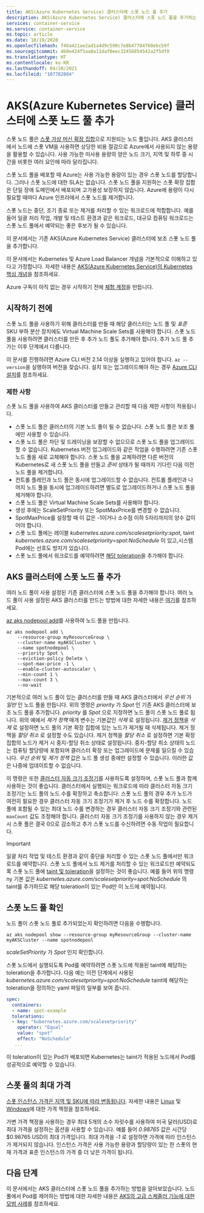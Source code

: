 ```yaml
---
title: AKS(Azure Kubernetes Service) 클러스터에 스폿 노드 풀 추가
description: AKS(Azure Kubernetes Service) 클러스터에 스폿 노드 풀을 추가하는 방법을 알아봅니다.
services: container-service
ms.service: container-service
ms.topic: article
ms.date: 10/19/2020
ms.openlocfilehash: f46a421ae2ad1a4d9c590c7e0b47784760ebcb9f
ms.sourcegitcommit: 4b0e424f5aa8a11daf0eec32456854542a2f5df0
ms.translationtype: HT
ms.contentlocale: ko-KR
ms.lasthandoff: 04/20/2021
ms.locfileid: "107782804"
---
```

# <a name="add-a-spot-node-pool-to-an-azure-kubernetes-service-aks-cluster"></a>AKS(Azure Kubernetes Service) 클러스터에 스폿 노드 풀 추가

스폿 노드 풀은 [스폿 가상 머신 확장 집합][vmss-spot]으로 지원되는 노드 풀입니다. AKS 클러스터에서 노드에 스폿 VM을 사용하면 상당한 비용 절감으로 Azure에서 사용되지 않는 용량을 활용할 수 있습니다. 사용 가능한 미사용 용량의 양은 노드 크기, 지역 및 하루 중 시간을 비롯한 여러 요인에 따라 달라집니다.

스폿 노드 풀을 배포할 때 Azure는 사용 가능한 용량이 있는 경우 스폿 노드를 할당합니다. 그러나 스폿 노드에 대한 SLA는 없습니다. 스폿 노드 풀을 지원하는 스폿 확장 집합은 단일 장애 도메인에서 배포되며 고가용성 보장하지 않습니다. Azure에 용량이 다시 필요할 때마다 Azure 인프라에서 스폿 노드를 제거합니다.

스폿 노드는 중단, 조기 종료 또는 제거를 처리할 수 있는 워크로드에 적합합니다. 예를 들어 일괄 처리 작업, 개발 및 테스트 환경과 같은 워크로드, 대규모 컴퓨팅 워크로드는 스폿 노드 풀에서 예약되는 좋은 후보가 될 수 있습니다.

이 문서에서는 기존 AKS(Azure Kubernetes Service) 클러스터에 보조 스폿 노드 풀을 추가합니다.

이 문서에서는 Kubernetes 및 Azure Load Balancer 개념을 기본적으로 이해하고 있다고 가정합니다. 자세한 내용은 [AKS(Azure Kubernetes Service)의 Kubernetes 핵심 개념][kubernetes-concepts]을 참조하세요.

Azure 구독이 아직 없는 경우 시작하기 전에 [체험 계정](https://azure.microsoft.com/free/?WT.mc_id=A261C142F)을 만듭니다.

## <a name="before-you-begin"></a>시작하기 전에

스폿 노드 풀을 사용하기 위해 클러스터를 만들 때 해당 클러스터는 노드 풀 및 *표준* SKU 부하 분산 장치에도 Virtual Machine Scale Sets를 사용해야 합니다. 스폿 노드 풀을 사용하려면 클러스터를 만든 후 추가 노드 풀도 추가해야 합니다. 추가 노드 풀 추가는 이후 단계에서 다룹니다.

이 문서를 진행하려면 Azure CLI 버전 2.14 이상을 실행하고 있어야 합니다. `az --version`을 실행하여 버전을 찾습니다. 설치 또는 업그레이드해야 하는 경우 [Azure CLI 설치][azure-cli-install]를 참조하세요.

### <a name="limitations"></a>제한 사항

스폿 노드 풀을 사용하여 AKS 클러스터를 만들고 관리할 때 다음 제한 사항이 적용됩니다.

* 스폿 노드 풀은 클러스터의 기본 노드 풀이 될 수 없습니다. 스폿 노드 풀은 보조 풀에만 사용할 수 있습니다.
* 스폿 노드 풀은 차단 및 드레이닝을 보장할 수 없으므로 스폿 노드 풀을 업그레이드할 수 없습니다. Kubernetes 버전 업그레이드와 같은 작업을 수행하려면 기존 스폿 노드 풀을 새로 교체해야 합니다. 스폿 노드 풀을 교체하려면 다른 버전의 Kubernetes로 새 스폿 노드 풀을 만들고 *준비* 상태가 될 때까지 기다린 다음 이전 노드 풀을 제거합니다.
* 컨트롤 플레인과 노드 풀은 동시에 업그레이드할 수 없습니다. 컨트롤 플레인과 나머지 노드 풀을 동시에 업그레이드하려면 별도로 업그레이드하거나 스폿 노드 풀을 제거해야 합니다.
* 스폿 노드 풀은 Virtual Machine Scale Sets를 사용해야 합니다.
* 생성 후에는 ScaleSetPriority 또는 SpotMaxPrice를 변경할 수 없습니다.
* SpotMaxPrice를 설정할 때 이 값은 -1이거나 소수점 이하 5자리까지의 양수 값이어야 합니다.
* 스폿 노드 풀에는 레이블 *kubernetes.azure.com/scalesetpriority:spot*, taint *kubernetes.azure.com/scalesetpriority=spot:NoSchedule* 이 있고,시스템 Pod에는 선호도 방지가 있습니다.
* 스폿 노드 풀에서 워크로드를 예약하려면 [해당 toleration][spot-toleration]을 추가해야 합니다.

## <a name="add-a-spot-node-pool-to-an-aks-cluster"></a>AKS 클러스터에 스폿 노드 풀 추가

여러 노드 풀이 사용 설정된 기존 클러스터에 스폿 노드 풀을 추가해야 합니다. 여러 노드 풀이 사용 설정된 AKS 클러스터를 만드는 방법에 대한 자세한 내용은 [여기][use-multiple-node-pools]를 참조하세요.

[az aks nodepool add][az-aks-nodepool-add]를 사용하여 노드 풀을 만듭니다.
```azurecli-interactive
az aks nodepool add \
    --resource-group myResourceGroup \
    --cluster-name myAKSCluster \
    --name spotnodepool \
    --priority Spot \
    --eviction-policy Delete \
    --spot-max-price -1 \
    --enable-cluster-autoscaler \
    --min-count 1 \
    --max-count 3 \
    --no-wait
```

기본적으로 여러 노드 풀이 있는 클러스터를 만들 때 AKS 클러스터에서 *우선 순위* 가 *일반* 인 노드 풀을 만듭니다. 위의 명령은 *priority* 가 *Spot* 인 기존 AKS 클러스터에 보조 노드 풀을 추가합니다. *priority* 를 *Spot* 으로 지정하면 노드 풀이 스폿 노드 풀로 됩니다. 위의 예에서 *제거 정책* 매개 변수는 기본값인 *삭제* 로 설정됩니다. [제거 정책][eviction-policy]을 *삭제* 로 설정하면 노드 풀의 기본 확장 집합에 있는 노드가 제거될 때 삭제됩니다. 제거 정책을 *할당 취소* 로 설정할 수도 있습니다. 제거 정책을 *할당 취소* 로 설정하면 기본 확장 집합의 노드가 제거 시 중지-할당 취소 상태로 설정됩니다. 중지-할당 취소 상태의 노드는 컴퓨팅 할당량에 포함되며 클러스터 확장 또는 업그레이드에 문제를 일으킬 수 있습니다. *우선 순위* 및 *제거 정책* 값은 노드 풀 생성 중에만 설정할 수 있습니다. 이러한 값은 나중에 업데이트할 수 없습니다.

이 명령은 또한 [클러스터 자동 크기 조정기][cluster-autoscaler]를 사용하도록 설정하며, 스폿 노드 풀과 함께 사용하는 것이 좋습니다. 클러스터에서 실행되는 워크로드에 따라 클러스터 자동 크기 조정기는 노드 풀의 노드 수를 확장하고 축소합니다. 스폿 노드 풀의 경우 추가 노드가 여전히 필요한 경우 클러스터 자동 크기 조정기가 제거 후 노드 수를 확장합니다. 노드 풀에 포함될 수 있는 최대 노드 수를 변경하는 경우 클러스터 자동 크기 조정기와 관련된 `maxCount` 값도 조정해야 합니다. 클러스터 자동 크기 조정기를 사용하지 않는 경우 제거 시 스폿 풀은 결국 0으로 감소하고 추가 스폿 노드를 수신하려면 수동 작업이 필요합니다.

> [!Important]
> 일괄 처리 작업 및 테스트 환경과 같이 중단을 처리할 수 있는 스폿 노드 풀에서만 워크로드를 예약합니다. 스폿 노드 풀에서 노드 제거를 처리할 수 있는 워크로드만 예약되도록 스폿 노드 풀에 [taint 및 toleration][taints-tolerations]을 설정하는 것이 좋습니다. 예를 들어 위의 명령 ny 기본 값은 *kubernetes.azure.com/scalesetpriority=spot:NoSchedule* 의 taint를 추가하므로 해당 toleration이 있는 Pod만 이 노드에 예약됩니다.

## <a name="verify-the-spot-node-pool"></a>스폿 노드 풀 확인

노드 풀이 스폿 노드 풀로 추가되었는지 확인하려면 다음을 수행합니다.

```azurecli
az aks nodepool show --resource-group myResourceGroup --cluster-name myAKSCluster --name spotnodepool
```

*scaleSetPriority* 가 *Spot* 인지 확인합니다.

스폿 노드에서 실행되도록 Pod를 예약하려면 스폿 노드에 적용된 taint에 해당하는 toleration을 추가합니다. 다음 예는 이전 단계에서 사용된 *kubernetes.azure.com/scalesetpriority=spot:NoSchedule* taint에 해당하는 toleration을 정의하는 yaml 파일의 일부를 보여 줍니다.

```yaml
spec:
  containers:
  - name: spot-example
  tolerations:
  - key: "kubernetes.azure.com/scalesetpriority"
    operator: "Equal"
    value: "spot"
    effect: "NoSchedule"
   ...
```

이 toleration이 있는 Pod가 배포되면 Kubernetes는 taint가 적용된 노드에서 Pod를 성공적으로 예약할 수 있습니다.

## <a name="max-price-for-a-spot-pool"></a>스폿 풀의 최대 가격
[스폿 인스턴스 가격은 지역 및 SKU에 따라 변동됩니다][pricing-spot]. 자세한 내용은 [Linux][pricing-linux] 및 [Windows][pricing-windows]에 대한 가격 책정을 참조하세요.

가변 가격 책정을 사용하는 경우 최대 5개의 소수 자릿수를 사용하여 미국 달러(USD)로 최대 가격을 설정하는 옵션을 사용할 수 있습니다. 예를 들어 *0.98765* 값은 시간당 $0.98765 USD의 최대 가격입니다. 최대 가격을 *-1* 로 설정하면 가격에 따라 인스턴스가 제거되지 않습니다. 인스턴스 가격은 사용 가능한 용량과 할당량이 있는 한 스폿의 현재 가격과 표준 인스턴스의 가격 중 더 낮은 가격이 됩니다.

## <a name="next-steps"></a>다음 단계

이 문서에서는 AKS 클러스터에 스폿 노드 풀을 추가하는 방법을 알아보았습니다. 노드 풀에서 Pod를 제어하는 ​​방법에 대한 자세한 내용은 [AKS의 고급 스케줄러 기능에 대한 모범 사례][operator-best-practices-advanced-scheduler]를 참조하세요.

<!-- LINKS - External -->
[kubernetes-services]: https://kubernetes.io/docs/concepts/services-networking/service/

<!-- LINKS - Internal -->
[aks-support-policies]: support-policies.md
[aks-faq]: faq.md
[azure-cli-install]: /cli/azure/install-azure-cli
[az-aks-nodepool-add]: /cli/azure/aks/nodepool#az_aks_nodepool_add
[cluster-autoscaler]: cluster-autoscaler.md
[eviction-policy]: ../virtual-machine-scale-sets/use-spot.md#eviction-policy
[kubernetes-concepts]: concepts-clusters-workloads.md
[operator-best-practices-advanced-scheduler]: operator-best-practices-advanced-scheduler.md
[pricing-linux]: https://azure.microsoft.com/pricing/details/virtual-machine-scale-sets/linux/
[pricing-spot]: ../virtual-machine-scale-sets/use-spot.md#pricing
[pricing-windows]: https://azure.microsoft.com/pricing/details/virtual-machine-scale-sets/windows/
[spot-toleration]: #verify-the-spot-node-pool
[taints-tolerations]: operator-best-practices-advanced-scheduler.md#provide-dedicated-nodes-using-taints-and-tolerations
[use-multiple-node-pools]: use-multiple-node-pools.md
[vmss-spot]: ../virtual-machine-scale-sets/use-spot.md